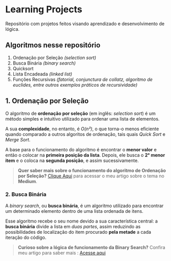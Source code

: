 # **Learning Projects**

Repositório com projetos feitos visando aprendizado e desenvolvimento de lógica. 

## Algoritmos nesse repositório

1. Ordenação por Seleção *(selection sort)*
2. Busca Binária *(binary search)*
3. Quicksort
4. Lista Encadeada *(linked list)*
5. Funções Recursivas *(fatorial, conjunctura de collatz, algoritmo de euclides, entre outros exemplos práticos de recursividade)*

## 1. Ordenação por Seleção

O algoritmo de **ordenação por seleção** (em inglês: *selection sort*) é um método simples e intuitivo utilizado para ordenar uma lista de elementos.

A sua **complexidade**, no entanto, é *O(n²)*, o que torna-o menos eficiente quando comparado a outros algoritos de ordenação, tais quais *Quick Sort* e *Merge Sort*.

A base para o funcionamento do algoritmo é encontrar o **menor valor** e então o colocar na **primeira posição da lista**. Depois, ele busca o **2° menor item** e o coloca na **segunda posição**, e assim sucessivamente.

> **Quer saber mais sobre o funcionamento do algoritmo de Ordenação por Seleção?** [Clique Aqui](https://medium.com/@ricardo.davila.freitas/0b4806a90626) para acessar o meu artigo sobre o tema no **Medium**.

### 2. Busca Binária

A *binary search*, ou **busca binária**, é um algoritmo utilizado para encontrar um determinado elemento dentro de uma lista ordenada de itens.

Esse algoritmo recebe o seu nome devido a sua característica central: a **busca binária** divide a lista em *duas partes*, assim reduzindo as possibilidades de localização do item procurado **pela metade** a cada iteração do código.

> **Curioso sobre a lógica de funcionamento da Binary Search?** Confira meu artigo para saber mais : [Acesse aqui](https://medium.com/@ricardo.davila.freitas/algoritmo-de-busca-binária-binary-search-bbdd875d8ff3)



